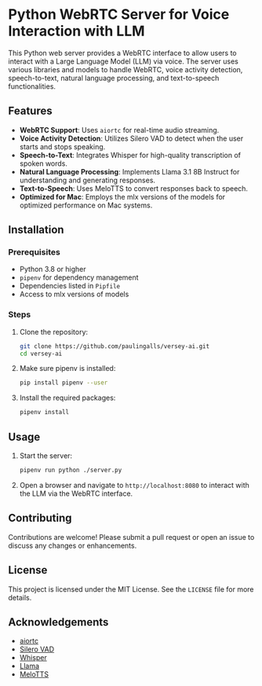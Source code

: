 # Python WebRTC Server for Voice Interaction with LLM

This Python web server provides a WebRTC interface to allow users to interact with a Large Language Model (LLM) via voice. The server uses various libraries and models to handle WebRTC, voice activity detection, speech-to-text, natural language processing, and text-to-speech functionalities.

## Features

- **WebRTC Support**: Uses `aiortc` for real-time audio streaming.
- **Voice Activity Detection**: Utilizes Silero VAD to detect when the user starts and stops speaking.
- **Speech-to-Text**: Integrates Whisper for high-quality transcription of spoken words.
- **Natural Language Processing**: Implements Llama 3.1 8B Instruct for understanding and generating responses.
- **Text-to-Speech**: Uses MeloTTS to convert responses back to speech.
- **Optimized for Mac**: Employs the mlx versions of the models for optimized performance on Mac systems.

## Installation

### Prerequisites

- Python 3.8 or higher
- `pipenv` for dependency management
- Dependencies listed in `Pipfile`
- Access to mlx versions of models

### Steps

1. Clone the repository:
    ```sh
    git clone https://github.com/paulingalls/versey-ai.git
    cd versey-ai
    ```

2. Make sure pipenv is installed:
    ```sh
    pip install pipenv --user
    ```

3. Install the required packages:
    ```sh
    pipenv install
    ```

## Usage

1. Start the server:
    ```sh
    pipenv run python ./server.py
    ```

2. Open a browser and navigate to `http://localhost:8080` to interact with the LLM via the WebRTC interface.

## Contributing

Contributions are welcome! Please submit a pull request or open an issue to discuss any changes or enhancements.

## License

This project is licensed under the MIT License. See the `LICENSE` file for more details.

## Acknowledgements

- [aiortc](https://github.com/aiortc/aiortc)
- [Silero VAD](https://github.com/snakers4/silero-vad)
- [Whisper](https://github.com/openai/whisper)
- [Llama](https://github.com/facebookresearch/llama)
- [MeloTTS](https://github.com/myshell-ai/MeloTTS)
 

